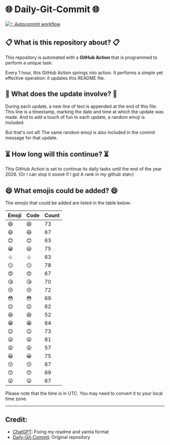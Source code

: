 # 🌐 Daily-Git-Commit 🌐

[![🃏 Autocommit workflow](https://github.com/kleqing/git-auto-commit/actions/workflows/main.yaml/badge.svg?event=check_run)](https://github.com/kleqing/git-auto-commit/actions/workflows/main.yaml)

## 📋 What is this repository about? 📋

This repository is automated with a **GitHub Action** that is programmed to perform a unique task:

Every 1 hour, this GitHub Action springs into action. It performs a simple yet effective operation: it updates this README file.

## 🔄 What does the update involve? 🔄

During each update, a new line of text is appended at the end of this file. This line is a timestamp, marking the date and time at which the update was made. And to add a touch of fun to each update, a random emoji is included.

But that's not all! The same random emoji is also included in the commit message for that update.

## ⏳ How long will this continue? ⏳

This GitHub Action is set to continue its daily tasks until the end of the year 2026. (Or I can stop it soonẻ if I got A rank in my github stat💀)

## 😄 What emojis could be added? 😄

The emojis that could be added are listed in the table below:

| Emoji | Code | Count |
| --- | --- | --- |
| 😄 | :smile: | 73 |
| 😆 | :laughing: | 67 |
| 😊 | :blush: | 63 |
| 😀 | :smiley: | 75 |
| ☺️ | :relaxed: | 63 |
| 😏 | :smirk: | 78 |
| 😍 | :heart_eyes: | 67 |
| 😘 | :kissing_heart: | 70 |
| 😚 | :kissing_closed_eyes: | 72 |
| 😳 | :flushed: | 69 |
| 😌 | :relieved: | 62 |
| 😆 | :satisfied: | 52 |
| 😁 | :grin: | 64 |
| 😉 | :wink: | 73 |
| 😜 | :stuck_out_tongue_winking_eye: | 81 |
| 😝 | :stuck_out_tongue_closed_eyes: | 57 |
| 😀 | :grinning: | 75 |
| 😗 | :kissing: | 67 |
| 😙 | :kissing_smiling_eyes: | 69 |
| 😛 | :stuck_out_tongue: | 67 |

Please note that the time is in UTC. You may need to convert it to your local time zone.

---

## Credit:

- [ChatGPT](chatgpt.com): Fixing my readme and yamla format
- [Daily-Git-Commit](https://github.com/diegomarty/daily-git-commit): Original repository

